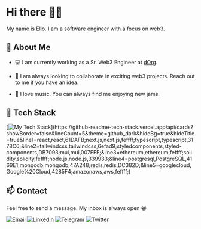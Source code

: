 # Hi there 👋🏽

My name is Elio. I am a software engineer with a focus on web3.

## 💭 About Me

- 💻 I am currently working as a Sr. Web3 Engineer at [dOrg](https://dorg.tech).

- 🧠 I am always looking to collaborate in exciting web3 projects. Reach out to me if you have an idea.

- 🎵 I love music. You can always find me enjoying new jams.

## 🧪 Tech Stack

[![My Tech Stack](https://github-readme-tech-stack.vercel.app/api/cards?showBorder=false&lineCount=5&theme=github_dark&hideBg=true&hideTitle=true&lineHeight=5&gap=5&line1=react,react,61DAFB;next.js,next.js,feffff;typescript,typescript,3178C6;&line2=tailwindcss,tailwindcss,6efad9;styledcomponents,styled_components,DB7093;mui,mui,007FFF;&line3=ethereum,ethereum,feffff;solidity,solidity,feffff;node.js,node.js,339933;&line4=postgresql,PostgreSQL,4169E1;mongodb,mongodb,47A248;redis,redis,DC382D;&line5=googlecloud,Google%20Cloud,4285F4;amazonaws,aws,feffff;)](https://github-readme-tech-stack.vercel.app/api/cards?showBorder=false&lineCount=5&theme=github_dark&hideBg=true&hideTitle=true&line1=react,react,61DAFB;next.js,next.js,feffff;typescript,typescript,3178C6;&line2=tailwindcss,tailwindcss,6efad9;styledcomponents,styled-components,DB7093;mui,mui,007FFF;&line3=ethereum,ethereum,feffff;solidity,solidity,feffff;node.js,node.js,339933;&line4=postgresql,PostgreSQL,4169E1;mongodb,mongodb,47A248;redis,redis,DC382D;&line5=googlecloud,Google%20Cloud,4285F4;amazonaws,aws,feffff;)

## 📫 Contact

Feel free to send a message. My inbox is always open 😀

[![Email](https://img.shields.io/badge/Gmail-D14836?style=for-the-badge&logo=gmail&logoColor=white)](mailto:eliobricenov@gmail.com)
[![LinkedIn](https://img.shields.io/badge/LinkedIn-0077B5?style=for-the-badge&logo=linkedin&logoColor=white)](https://www.linkedin.com/in/eliobricenov/)
[![Telegram](https://img.shields.io/badge/Telegram-2CA5E0?style=for-the-badge&logo=telegram&logoColor=white)](https://t.me/eliobricenov)
[![Twitter](https://img.shields.io/badge/Twitter-1DA1F2?style=for-the-badge&logo=twitter&logoColor=white)](https://twitter.com/ethlio)
